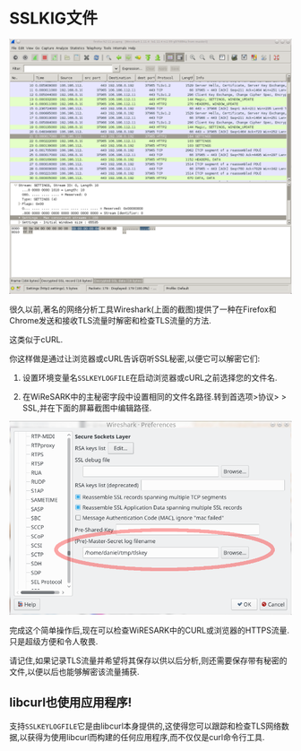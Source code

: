 
# SSLKIG文件

![view network traffic with wireshark](wireshark-screenshot.png)

很久以前,著名的网络分析工具Wireshark(上面的截图)提供了一种在Firefox和Chrome发送和接收TLS流量时解密和检查TLS流量的方法.

这类似于cURL.

你这样做是通过让浏览器或cURL告诉窃听SSL秘密,以便它可以解密它们:

1.  设置环境变量名`SSLKEYLOGFILE`在启动浏览器或cURL之前选择您的文件名.

2.  在WiReSARK中的主秘密字段中设置相同的文件名路径.转到首选项>协议> > SSL,并在下面的屏幕截图中编辑路径.

![set the ssl key file name](wireshark-ssl-master-secret.png)

完成这个简单操作后,现在可以检查WiRESARK中的CURL或浏览器的HTTPS流量.只是超级方便和令人敬畏.

请记住,如果记录TLS流量并希望将其保存以供以后分析,则还需要保存带有秘密的文件,以便以后也能够解密该流量捕获.

## libcurl也使用应用程序!

支持`SSLKEYLOGFILE`它是由libcurl本身提供的,这使得您可以跟踪和检查TLS网络数据,以获得为使用libcurl而构建的任何应用程序,而不仅仅是curl命令行工具.
